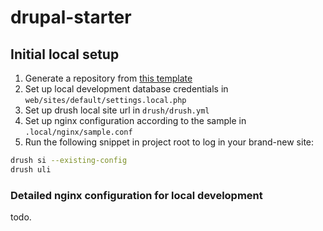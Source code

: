 # drupal-starter

## Initial local setup

1. Generate a repository from [this template](https://github.com/bpstr/drupal-starter/generate)
2. Set up local development database credentials in `web/sites/default/settings.local.php`
3. Set up drush local site url in `drush/drush.yml`
3. Set up nginx configuration according to the sample in `.local/nginx/sample.conf`
4. Run the following snippet in project root to log in your brand-new site:
```bash
drush si --existing-config
drush uli
```





### Detailed nginx configuration for local development

todo.
